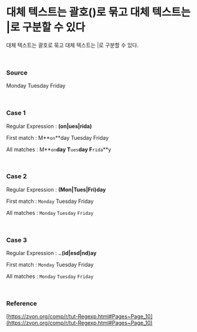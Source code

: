 # 대체 텍스트는 괄호()로 묶고 대체 텍스트는 |로 구분할 수 있다

대체 텍스트는 괄호로 묶고 대체 텍스트는 |로 구분할 수 있다.

<br>

### Source

Monday Tuesday Friday

<br>

### Case 1

Regular Expression : **(on|ues|rida)**

First match : M**`on`**day Tuesday Friday

All matches : M**`on`**day T**`ues`**day F**`rida`**y

<br>

### Case 2

Regular Expression : **(Mon|Tues|Fri)day**

First match : `Monday` Tuesday Friday

All matches : `Monday` `Tuesday` `Friday`

<br>

### Case 3

Regular Expression : **..(id|esd|nd)ay**

First match : `Monday` Tuesday Friday

All matches : `Monday` `Tuesday` `Friday`

<br>

### Reference

[https://zvon.org/comp/r/tut-Regexp.html#Pages~Page_10](https://zvon.org/comp/r/tut-Regexp.html#Pages~Page_10)